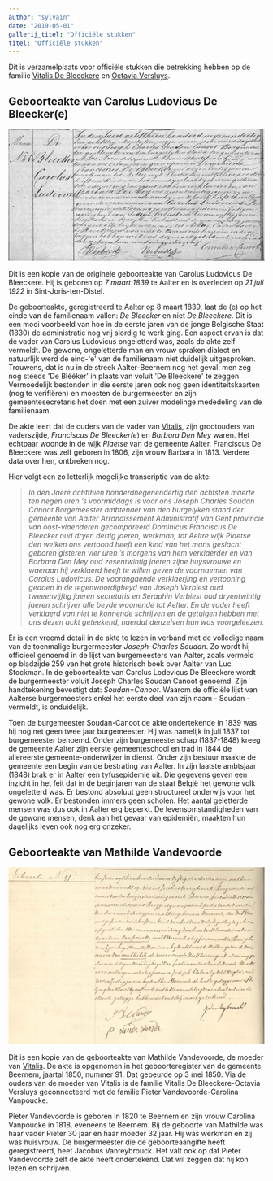 ```yaml
---
author: "sylvain"
date: "2019-05-01"
gallerij_titel: "Officiële stukken"
titel: "Officiële stukken"
---
```


Dit is verzamelplaats voor officiële stukken die betrekking hebben op de familie [Vitalis De Bleeckere](1878-vitalis-de-bleeckere) en [Octavia Versluys](1879-octavia-versluys). 

## Geboorteakte van Carolus Ludovicus De Bleecker(e)

![gbakte39](gbakte39.jpg)

Dit is een kopie van de originele geboorteakte van Carolus Ludovicus De Bleeckere. Hij is geboren op _7 maart 1839_ te Aalter en is overleden op _21 juli 1922_ in Sint-Joris-ten-Distel.

De geboorteakte, geregistreerd te Aalter op 8 maart 1839, laat de (e) op het einde van de familienaam vallen: _De Bleecker_ en niet _De Bleeckere_. Dit is een mooi voorbeeld van hoe in de eerste jaren van de jonge Belgische Staat (1830) de administratie nog vrij slordig te werk ging. Een aspect ervan is dat de vader van Carolus Ludovicus ongeletterd was, zoals de akte zelf vermeldt. De gewone, ongeletterde man en vrouw spraken dialect en natuurlijk werd de eind-'e' van de familienaam niet duidelijk uitgesproken. Trouwens, dat is nu in de streek Aalter-Beernem nog het geval: men zeg nog steeds 'De Blééker' in plaats van voluit 'De Bleeckere' te zeggen. Vermoedelijk bestonden in die eerste jaren ook nog geen identiteitskaarten (nog te verifiëren) en moesten de burgermeester en zijn gemeentesecretaris het doen met een zuiver modelinge mededeling van de familienaam.

De akte leert dat de ouders van de vader van [Vitalis](1879-vitalis-de-bleeckere), zijn grootouders van vaderszijde, _Franciscus De Bleecker(e_) en _Barbara Den Mey_ waren. Het echtpaar woonde in de wijk _Plaetse_ van de gemeente Aalter. Franciscus De Bleeckere was zelf geboren in 1806, zijn vrouw Barbara in 1813. Verdere data over hen, ontbreken nog.

Hier volgt een zo letterlijk mogelijke transcriptie van de akte:

>_In den Jaere achtthien honderdnegenendertig den achtsten maerte ten negen uren ’s voormiddags is voor ons Joseph Charles Soudan Canoot Borgemeester ambtenaer van den burgelyken stand der gemeente van Aalter Arrondissement Administratif van Gent provincie van oost-vlaenderen gecompareerd Dominicus Franciscus De Bleecker oud dryen dertig jaeren, werkman, tot Aeltre wijk Plaetse den welken ons vertoond heeft een kind van het mans geslacht geboren gisteren vier uren ’s morgens van hem verklaerder en van Barbara Den Mey oud zesentwintig jaeren zijne huysvrouwe en waeraan hij verklaerd heeft te willen geven de voornaemen van Carolus Ludovicus. De voorangaende verklaerjing en vertooning gedaen in de tegenwoordigheyd van Joseph Verbiest oud tweeenvijftig jaeren secretaris en Seraphin Verbiest oud dryentwintig jaeren schrijver alle beyde woonende tot Aelter. En de vader heeft verklaerd van niet te konnende schrijven en de getuigen hebben met ons dezen ackt geteekend, naerdat denzelven hun was voorgeléezen._ 

Er is een vreemd detail in de akte te lezen in verband met de volledige naam van de toenmalige burgermeester _Joseph-Charles Soudan_. Zo wordt hij officieel genoemd in de lijst van burgemeesters van Aalter, zoals vermeld op bladzijde 259 van het grote historisch boek over Aalter van Luc Stockman. In de geboorteakte van Carolus Lodevicus De Bleeckere wordt de burgermeester voluit Joseph Charles Soudan Canoot genoemd. Zijn handtekening bevestigt dat: _Soudan=Canoot_. Waarom de officiële lijst van Aalterse burgermeesters enkel het eerste deel van zijn naam -  Soudan - vermeldt, is onduidelijk. 

Toen de burgemeester Soudan-Canoot de akte ondertekende in 1839 was hij nog net geen twee jaar burgemeester. Hij was namelijk in juli 1837 tot burgemeester benoemd. Onder zijn burgemeesterschap (1837-1848) kreeg de gemeente Aalter zijn eerste gemeenteschool en trad in 1844 de allereerste gemeente-onderwijzer in dienst. Onder zijn bestuur maakte de gemeente een begin van de bestrating van Aalter. In zijn laatste ambtsjaar (1848) brak er in Aalter een tyfusepidemie uit. Die gegevens geven een inzicht in het feit dat in de beginjaren van de staat België het gewone volk ongeletterd was. Er bestond absoluut geen structureel onderwijs voor het gewone volk. Er bestonden immers geen scholen. Het aantal geletterde mensen was dus ook in Aalter erg beperkt. De levensomstandigheden van de gewone mensen, denk aan het gevaar van epidemiën, maakten hun dagelijks leven ook nog erg onzeker. 

## Geboorteakte van Mathilde Vandevoorde

![gbakte51](gbakte51.jpg)

Dit is een kopie van de geboorteakte van Mathilde Vandevoorde, de moeder van [Vitalis](1879-vitalis-de-bleeckere). De akte is opgenomen in het geboorteregister van de gemeente Beernem, jaartal 1850, nummer 91. Dat gebeurde op 3 mei 1850. Via de ouders van de moeder van Vitalis is de familie Vitalis De Bleeckere-Octavia Versluys geconnecteerd met de familie Pieter Vandevoorde-Carolina Vanpoucke.

Pieter Vandevoorde is geboren in 1820 te Beernem en zijn vrouw Carolina Vanpoucke in 1818, eveneens te Beernem. Bij de geboorte van Mathilde was haar vader Pieter 30 jaar en haar moeder 32 jaar. Hij was werkman en zij was huisvrouw. De burgermeester die de geboorteaangifte heeft geregistreerd, heet Jacobus Vanreybrouck. Het valt ook op dat Pieter Vandevoorde zelf de akte heeft ondertekend. Dat wil zeggen dat hij kon lezen en schrijven.


